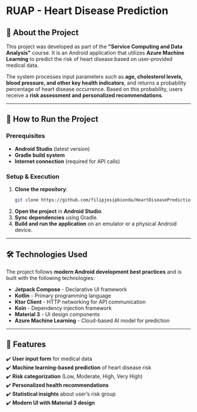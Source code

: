 # RUAP - Heart Disease Prediction

## 📌 About the Project

This project was developed as part of the **"Service Computing and Data Analysis"** course. It is an Android application that utilizes **Azure Machine Learning** to predict the risk of heart disease based on user-provided medical data.

The system processes input parameters such as **age, cholesterol levels, blood pressure, and other key health indicators**, and returns a probability percentage of heart disease occurrence. Based on this probability, users receive a **risk assessment and personalized recommendations**.

---

## 🚀 How to Run the Project

### **Prerequisites**
- **Android Studio** (latest version)
- **Gradle build system**
- **Internet connection** (required for API calls)

### **Setup & Execution**
1. **Clone the repository**:
   ```sh
   git clone https://github.com/filipjosipbionda/HeartDiseasePredictionML
   ```
2. **Open the project** in **Android Studio**.
3. **Sync dependencies** using Gradle.
4. **Build and run the application** on an emulator or a physical Android device.

---

## 🛠️ Technologies Used

The project follows **modern Android development best practices** and is built with the following technologies:

- **Jetpack Compose** - Declarative UI framework
- **Kotlin** - Primary programming language
- **Ktor Client** - HTTP networking for API communication
- **Koin** - Dependency injection framework
- **Material 3** - UI design components
- **Azure Machine Learning** - Cloud-based AI model for prediction

---

## 🎯 Features

✔️ **User input form** for medical data  
✔️ **Machine learning-based prediction** of heart disease risk  
✔️ **Risk categorization** (Low, Moderate, High, Very High)  
✔️ **Personalized health recommendations**  
✔️ **Statistical insights** about user’s risk group  
✔️ **Modern UI with Material 3 design**  

